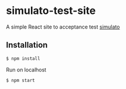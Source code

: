 # simulato-test-site
A simple React site to acceptance test [simulato](https://github.com/GannettDigital/simulato)

## Installation

```sh
$ npm install
```

Run on localhost

```sh
$ npm start
```